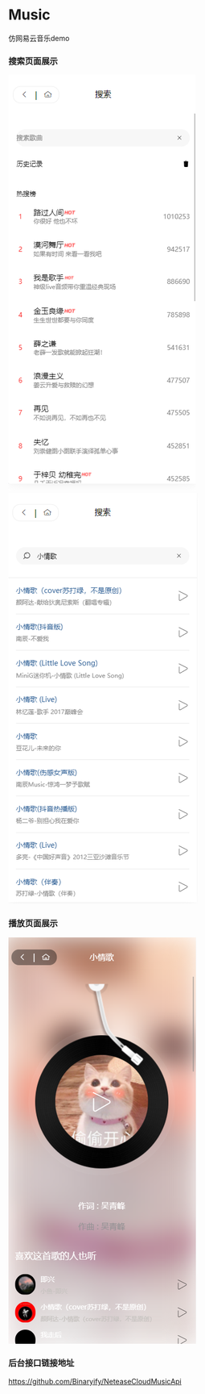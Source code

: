 # Music
仿网易云音乐demo

### 搜索页面展示
![搜索](https://github.com/azlksli/hiranyaksha/blob/master/Image/%E6%90%9C%E7%B4%A2.png)
![搜索](https://github.com/azlksli/hiranyaksha/blob/master/Image/search2.png)

### 播放页面展示
![播放](https://github.com/azlksli/hiranyaksha/blob/master/Image/play.png)

### 后台接口链接地址
https://github.com/Binaryify/NeteaseCloudMusicApi
